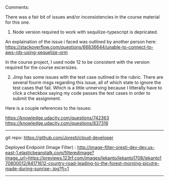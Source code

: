 Comments:

There was a fair bit of issues and/or inconsistencies in the course material for this one.

1. Node version required to work with sequilize-typescript is depricated.

An explaination of the issue i faced was outlined by another person here: https://stackoverflow.com/questions/66836644/unable-to-connect-to-aws-rds-using-sequelize-orm

In the course project, I used node 12 to be consistent with the version required for the course excersizes.

2. Jimp has some issues with the test case outlined in the rubric.  There are several fourm msgs regarding this issue, all of which state to ignore the test cases that fail. Which is a little unnerving because I litterally have to click a checkbox saying my code passes the test cases in order to submit the assignment.

Here is a couple references to the issues:


https://knowledge.udacity.com/questions/742363
https://knowledge.udacity.com/questions/837316


----------------------------------------------------------------------------------------------------------------------------

git repo: https://github.com/Joresti/cloud-developer

Deployed Endpoint (Image Filter) : http://image-filter-oresti-dev-dev.us-east-1.elasticbeanstalk.com/filteredimage?image_url=https://previews.123rf.com/images/lekanto/lekanto1708/lekanto170800012/84171612-country-road-leading-to-the-forest-morning-picutre-made-during-sunrise-.jpg?fj=1

------------------------------------------------------------------------------

